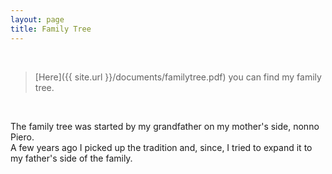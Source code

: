 ```yaml
---
layout: page
title: Family Tree
---
```


<br>

> [Here]({{ site.url }}/documents/familytree.pdf) you can find my family tree.  

<br>

The family tree was started by my grandfather on my mother's side, nonno Piero.  
A few years ago I picked up the tradition and, since, I tried to expand it to my father's side of the family.
